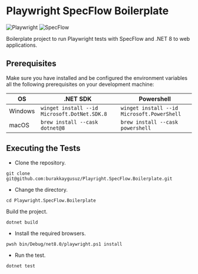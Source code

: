 # Playwright SpecFlow Boilerplate

![Playwright](https://img.shields.io/nuget/v/Microsoft.Playwright?style=for-the-badge&logo=Playwright&label=Playwright&color=%2345ba4b&link=https%3A%2F%2Fwww.nuget.org%2Fpackages%2FMicrosoft.Playwright)
![SpecFlow](https://img.shields.io/nuget/v/SpecFlow?style=for-the-badge&logo=specflow&label=specflow&color=%23574897&link=https%3A%2F%2Fwww.nuget.org%2Fpackages%2FSpecFlow)

Boilerplate project to run Playwright tests with SpecFlow and .NET 8 to web applications.

## Prerequisites

Make sure you have installed and be configured the environment variables all the following prerequisites on your
development machine:

| OS      | .NET SDK                                     | Powershell                                 |
|---------|----------------------------------------------|--------------------------------------------|
| Windows | `winget install --id Microsoft.DotNet.SDK.8` | `winget install --id Microsoft.PowerShell` |
| macOS   | `brew install --cask dotnet@8`               | `brew install --cask powershell`           |

## Executing the Tests

- Clone the repository.

```git
git clone git@github.com:burakkaygusuz/Playright.SpecFlow.Boilerplate.git
```

- Change the directory.

```shell
cd Playwright.SpecFlow.Boilerplate
```

Build the project.

```shell
dotnet build
```

- Install the required browsers.

```shell
pwsh bin/Debug/net8.0/playwright.ps1 install
```

- Run the test.

```shell
dotnet test
```
